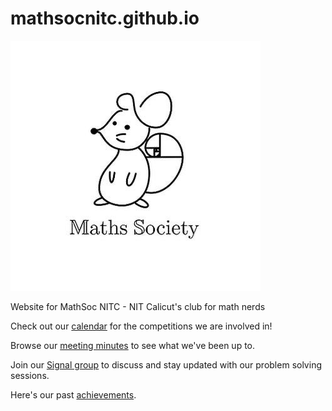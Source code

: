# mathsocnitc.github.io
![mathsoc logo](mathsoc.jpeg "MathSoc NITC")

Website for MathSoc NITC - NIT Calicut's club for math nerds

Check out our [calendar](./Calendar.md) for the competitions we are involved in!

Browse our [meeting minutes](./Meetings.md) to see what we've been up to.

Join our [Signal group](https://signal.group/#CjQKIEZPO4IMxkwt-Q7ys0LZOUGhdF4HAgAGzx3cEQMX0SsuEhAlxvF62mCa26zQC0U-aB_K) to discuss and stay updated with our problem solving sessions.

Here's our past [achievements](./Achievements.md).

